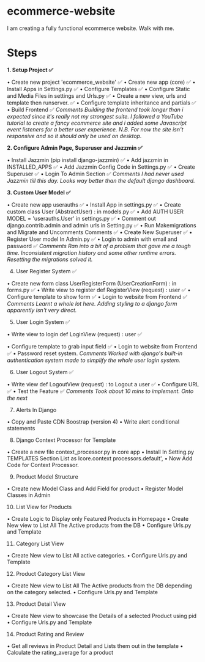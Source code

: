 # ecommerce-website
I am creating a fully functional ecommerce website. Walk with me.

# Steps

**1. Setup Project ✅**

• Create new project 'ecommerce_website' ✅
• Create new app (core) ✅
• Install Apps in Settings.py ✅
• Configure Templates ✅
• Configure Static and Media Files in settings and Urls.py ✅
• Create a new view, urls and template then runserver. ✅
• Configure template inheritance and partials ✅
• Build Frontend ✅
_Comments_
_Building the frontend took longer than i expected since it's really not my strongest suite. I followed a YouTube tutorial to create a fancy ecommerce site and i added some Javascript event listeners for a better user experience. N.B. For now the site isn't responsive and so it should only be used on desktop._

**2. Configure Admin Page, Superuser and Jazzmin  ✅** 

• Install Jazzmin (pip install django-jazzmin) ✅
• Add jazzmin in INSTALLED_APPS ✅
• Add Jazzmin Config Code in Settings.py ✅
• Create Superuser ✅
• Login To Admin Section ✅
_Comments_
_I had never used Jazzmin till this day. Looks way better than the default django dashboard._

**3. Custom User Model ✅**

• Create new app userauths ✅
• Install App in settings.py ✅
• Create custom class User (AbstractUser) : in models.py ✅
• Add AUTH USER MODEL = 'userauths.User' in settings.py ✅
• Comment out django.contrib.admin and admin urls in Setting.py ✅
• Run Makemigrations and Migrate and Uncomments Comments ✅
• Create New Superuser ✅
• Register User model In Admin.py ✅
• Login to admin with email and password ✅
_Comments_
_Ran into a bit of a problem that gave me a tough time. Inconsistent migration history and some other runtime errors. Resetting the migrations solved it._

4. User Register System ✅

• Create new form class UserRegisterForm (UserCreationForm) : in forms.py ✅
• Write view to register def RegisterView (request) : user ✅
• Configure template to show form ✅
• Login to website from Frontend ✅
_Comments_
_Learnt a whole lot here. Adding styling to a django form apparently isn't very direct._

5. User Login System ✅

• Write view to login def LoginView (request) : user ✅

• Configure template to grab input field ✅
• Login to website from Frontend ✅
• Password reset system.
_Comments_
_Worked with django's built-in authentication system made to simplify the whole user login system._

6. User Logout System ✅

• Write view def LogoutView (request) : to Logout a user ✅
• Configure URL ✅
• Test the Feature ✅
_Comments_
_Took about 10 mins to implement. Onto the next_

7. Alerts In Django

• Copy and Paste CDN Boostrap (version 4)
• Write alert conditional statements

8. Django Context Processor for Template

• Create a new file context_processor.py in core app
• Install In Setting.py TEMPLATES Section List as Icore.context processors.default',
• Now Add Code for Context Processor.

9. Product Model Structure

• Create new Model Class and Add Field for product
• Register Model Classes in Admin

10. List View for Products

• Create Logic to Display only Featured Products in Homepage
• Create New view to List All The Active products from the DB
• Configure Urls.py and Template

11. Category List View

• Create New view to List All active categories.
• Configure Urls.py and Template


12. Product Category List View

• Create New view to List All The Active products from the DB depending on the category selected.
• Configure Urls.py and Template

13. Product Detail View

• Create New view to showcase the Details of a selected Product using pid
• Configure Urls.py and Template

14. Product Rating and Review

• Get all reviews in Product Detail and Lists them out in the template
• Calculate the rating_average for a product
